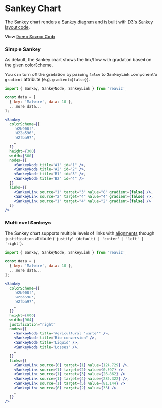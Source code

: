 # Sankey Chart

The Sankey chart renders a [Sankey diagram](https://bost.ocks.org/mike/sankey/) and is built with [D3's Sankey layout code](https://github.com/d3/d3-sankey).

View [Demo Source Code](https://github.com/jask-oss/reaviz/blob/master/src/Sankey/Sankey.story.tsx)

### Simple Sankey

As default, the Sankey chart shows the link/flow with gradation based on the given colorScheme.

You can turn off the gradation by passing `false` to SankeyLink component's `gradient` attribute (e.g. `gradient={false}`).

```jsx
import { Sankey, SankeyNode, SankeyLink } from 'reaviz';

const data = [
  { key: 'Malware', data: 10 },
  ...more data...
];

<Sankey
  colorScheme={[
    '#2b908f',
    '#22a596',
    '#2fba97',
    …
  ]}
  height={300}
  width={500}
  nodes={[
    <SankeyNode title="A1" id="1" />,
    <SankeyNode title="A2" id="2" />,
    <SankeyNode title="B1" id="3" />,
    <SankeyNode title="B2" id="4" />
  ]}
  links={[
    <SankeyLink source="1" target="3" value="8" gradient={false} />,
    <SankeyLink source="2" target="4" value="4" gradient={false} />,
    <SankeyLink source="1" target="4" value="2" gradient={false} />
  ]}
/>
```

### Multilevel Sankeys

The Sankey chart supports multiple levels of links with [alignments](https://github.com/d3/d3-sankey#alignments)
through `justification` attribute (`'justify' (default) | 'center' | 'left' | 'right'`).

```jsx
import { Sankey, SankeyNode, SankeyLink } from 'reaviz';

const data = [
  { key: 'Malware', data: 10 },
  ...more data...
];

<Sankey
  colorScheme={[
    '#2b908f',
    '#22a596',
    '#2fba97',
    …
  ]}
  height={600}
  width={964}
  justification="right"
  nodes={[
    <SankeyNode title="Agricultural 'waste'" />,
    <SankeyNode title="Bio-conversion" />,
    <SankeyNode title="Liquid" />,
    <SankeyNode title="Losses" />,
    …
  ]}
  links={[
    <SankeyLink source={0} target={1} value={124.729} />,
    <SankeyLink source={1} target={2} value={0.597} />,
    <SankeyLink source={1} target={3} value={26.862} />,
    <SankeyLink source={1} target={4} value={280.322} />,
    <SankeyLink source={1} target={5} value={81.144} />,
    <SankeyLink source={6} target={2} value={35} />,
    …
  ]}
/>
```
